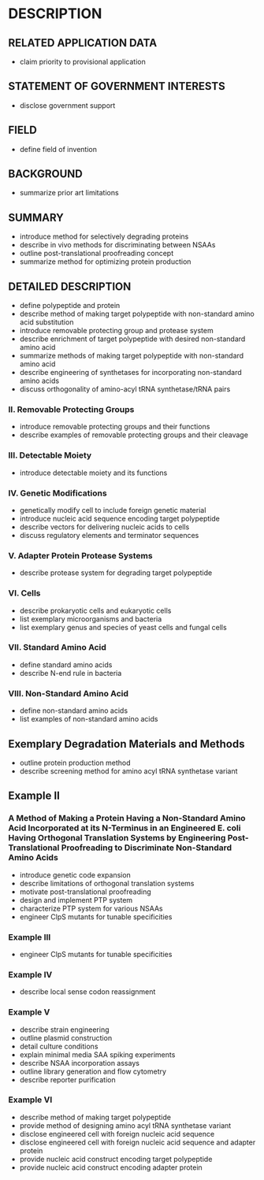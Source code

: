 # DESCRIPTION

## RELATED APPLICATION DATA

- claim priority to provisional application

## STATEMENT OF GOVERNMENT INTERESTS

- disclose government support

## FIELD

- define field of invention

## BACKGROUND

- summarize prior art limitations

## SUMMARY

- introduce method for selectively degrading proteins
- describe in vivo methods for discriminating between NSAAs
- outline post-translational proofreading concept
- summarize method for optimizing protein production

## DETAILED DESCRIPTION

- define polypeptide and protein
- describe method of making target polypeptide with non-standard amino acid substitution
- introduce removable protecting group and protease system
- describe enrichment of target polypeptide with desired non-standard amino acid
- summarize methods of making target polypeptide with non-standard amino acid
- describe engineering of synthetases for incorporating non-standard amino acids
- discuss orthogonality of amino-acyl tRNA synthetase/tRNA pairs

### II. Removable Protecting Groups

- introduce removable protecting groups and their functions
- describe examples of removable protecting groups and their cleavage

### III. Detectable Moiety

- introduce detectable moiety and its functions

### IV. Genetic Modifications

- genetically modify cell to include foreign genetic material
- introduce nucleic acid sequence encoding target polypeptide
- describe vectors for delivering nucleic acids to cells
- discuss regulatory elements and terminator sequences

### V. Adapter Protein Protease Systems

- describe protease system for degrading target polypeptide

### VI. Cells

- describe prokaryotic cells and eukaryotic cells
- list exemplary microorganisms and bacteria
- list exemplary genus and species of yeast cells and fungal cells

### VII. Standard Amino Acid

- define standard amino acids
- describe N-end rule in bacteria

### VIII. Non-Standard Amino Acid

- define non-standard amino acids
- list examples of non-standard amino acids

## Exemplary Degradation Materials and Methods

- outline protein production method
- describe screening method for amino acyl tRNA synthetase variant

## Example II

### A Method of Making a Protein Having a Non-Standard Amino Acid Incorporated at its N-Terminus in an Engineered E. coli Having Orthogonal Translation Systems by Engineering Post-Translational Proofreading to Discriminate Non-Standard Amino Acids

- introduce genetic code expansion
- describe limitations of orthogonal translation systems
- motivate post-translational proofreading
- design and implement PTP system
- characterize PTP system for various NSAAs
- engineer ClpS mutants for tunable specificities

### Example III

- engineer ClpS mutants for tunable specificities

### Example IV

- describe local sense codon reassignment

### Example V

- describe strain engineering
- outline plasmid construction
- detail culture conditions
- explain minimal media SAA spiking experiments
- describe NSAA incorporation assays
- outline library generation and flow cytometry
- describe reporter purification

### Example VI

- describe method of making target polypeptide
- provide method of designing amino acyl tRNA synthetase variant
- disclose engineered cell with foreign nucleic acid sequence
- disclose engineered cell with foreign nucleic acid sequence and adapter protein
- provide nucleic acid construct encoding target polypeptide
- provide nucleic acid construct encoding adapter protein

